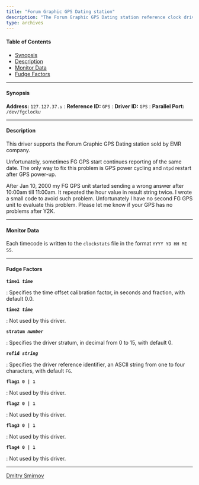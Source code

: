 ```yaml
---
title: "Forum Graphic GPS Dating station"
description: "The Forum Graphic GPS Dating station reference clock driver supports the Forum Graphic GPS Dating station sold by EMR company."
type: archives
---
```


#### Table of Contents

*   [Synopsis](/documentation/drivers/driver37/#synopsis)
*   [Description](/documentation/drivers/driver37/#description)
*   [Monitor Data](/documentation/drivers/driver37/#monitor-data)
*   [Fudge Factors](/documentation/drivers/driver37/#fudge-factors)

* * *

#### Synopsis

**Address:** <code>127.127.37._u_</code>
: **Reference ID:** `GPS`
: **Driver ID:** `GPS`
: **Parallel Port:** <code>/dev/fgclock*u*</code>

* * *

#### Description

This driver supports the Forum Graphic GPS Dating station sold by EMR company.

Unfortunately, sometimes FG GPS start continues reporting of the same date. The only way to fix this problem is GPS power cycling and `ntpd` restart after GPS power-up.

After Jan 10, 2000 my FG GPS unit started sending a wrong answer after 10:00am till 11:00am. It repeated the hour value in result string twice. I wrote a small code to avoid such problem. Unfortunately I have no second FG GPS unit to evaluate this problem. Please let me know if your GPS has no problems after Y2K.

* * *

#### Monitor Data

Each timecode is written to the `clockstats` file in the format `YYYY YD HH MI SS`.

* * *

#### Fudge Factors

<code>**time1 _time_**</code>

: Specifies the time offset calibration factor, in seconds and fraction, with default 0.0.

<code>**time2 _time_**</code>

: Not used by this driver.

<code>**stratum _number_**</code>

: Specifies the driver stratum, in decimal from 0 to 15, with default 0.

<code>**refid _string_**</code>

: Specifies the driver reference identifier, an ASCII string from one to four characters, with default `FG`.

<code>**flag1 0 | 1**</code>

: Not used by this driver.

<code>**flag2 0 | 1**</code>

: Not used by this driver.

<code>**flag3 0 | 1**</code>

: Not used by this driver.

<code>**flag4 0 | 1**</code>

: Not used by this driver.

* * *

[Dmitry Smirnov](mailto:das@amt.ru)